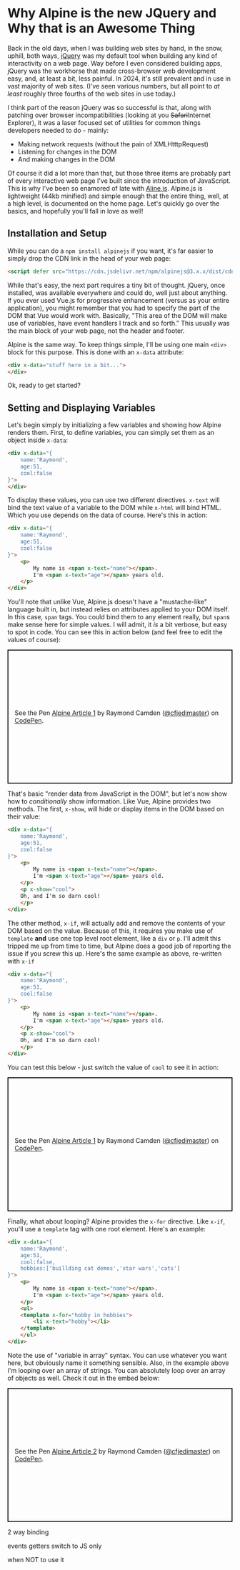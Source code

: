 # Why Alpine is the new JQuery and Why that is an Awesome Thing

Back in the old days, when I was building web sites by hand, in the snow, uphill, both ways, [jQuery](https://jquery.com/) was my default tool when building any kind of interactivity on a web page. Way before I even considered building apps, jQuery was the workhorse that made cross-browser web development easy, and, at least a bit, less painful. In 2024, it's still prevalent and in use in vast majority of web sites. (I've seen various numbers, but all point to *at least* roughly three fourths of the web sites in use today.) 

I think part of the reason jQuery was so successful is that, along with patching over browser incompatibilities (looking at you <strike>Safari</strike>Internet Explorer), it was a laser focused set of utilities for common things developers needed to do - mainly:

* Making network requests (without the pain of XMLHtttpRequest)
* Listening for changes in the DOM
* And making changes in the DOM

Of course it did a lot more than that, but those three items are probably part of every interactive web page I've built since the introduction of JavaScript. This is why I've been so enamored of late with [Aline.js](https://alpinejs.dev/). Alpine.js is lightweight (44kb minified) and simple enough that the entire thing, well, at a high level, is documented on the home page. Let's quickly go over the basics, and hopefully you'll fall in love as well!

## Installation and Setup

While you can do a `npm install alpinejs` if you want, it's far easier to simply drop the CDN link in the head of your web page:

```html
<script defer src="https://cdn.jsdelivr.net/npm/alpinejs@3.x.x/dist/cdn.min.js"></script>
```

While that's easy, the next part requires a tiny bit of thought. jQuery, once installed, was available everywhere and could do, well just about anything. If you ever used Vue.js for progressive enhancement (versus as your entire application), you might remember that you had to specify the part of the DOM that Vue would work with. Basically, "This area of the DOM will make use of variables, have event handlers I track and so forth." This usually was the main block of your web page, not the header and footer.

Alpine is the same way. To keep things simple, I'll be using one main `<div>` block for this purpose. This is done with an `x-data` attribute:

```html
<div x-data="stuff here in a bit...">
</div>
```

Ok, ready to get started? 

## Setting and Displaying Variables

Let's begin simply by initializing a few variables and showing how Alpine renders them. First, to define variables, you can simply set them as an object inside `x-data`:

```html
<div x-data="{
	name:'Raymond',
	age:51,
	cool:false
}">
</div>
```

To display these values, you can use two different directives. `x-text` will bind the text value of a variable to the DOM while `x-html` will bind HTML. Which you use depends on the data of course. Here's this in action:

```html
<div x-data="{
	name:'Raymond',
	age:51,
	cool:false
}">
	<p>
		My name is <span x-text="name"></span>. 
		I'm <span x-text="age"></span> years old.
	</p>
</div>
```

You'll note that unlike Vue, Alpine.js doesn't have a "mustache-like" language built in, but instead relies on attributes applied to your DOM itself. In this case, `span` tags. You could bind them to any element really, but `span`s make sense here for simple values. I will admit, it *is* a bit verbose, but easy to spot in code. You can see this in action below (and feel free to edit the values of course):

<p class="codepen" data-height="300" data-theme-id="42685" data-default-tab="result" data-slug-hash="VwoQNXK" data-pen-title="Alpine Article 1" data-editable="true" data-user="cfjedimaster" style="height: 300px; box-sizing: border-box; display: flex; align-items: center; justify-content: center; border: 2px solid; margin: 1em 0; padding: 1em;">
  <span>See the Pen <a href="https://codepen.io/cfjedimaster/pen/VwoQNXK">
  Alpine Article 1</a> by Raymond Camden (<a href="https://codepen.io/cfjedimaster">@cfjedimaster</a>)
  on <a href="https://codepen.io">CodePen</a>.</span>
</p>
<script async src="https://cpwebassets.codepen.io/assets/embed/ei.js"></script>


That's basic "render data from JavaScript in the DOM", but let's now show how to *conditionally* show information. Like Vue, Alpine provides two methods. The first, `x-show`, will hide or display items in the DOM based on their value:


```html
<div x-data="{
	name:'Raymond',
	age:51,
	cool:false
}">
	<p>
		My name is <span x-text="name"></span>. 
		I'm <span x-text="age"></span> years old.
	</p>
	<p x-show="cool">
	Oh, and I'm so darn cool!
	</p>
</div>
```

The other method, `x-if`, will actually add and remove the contents of your DOM based on the value. Because of this, it requires you make use of `template` **and** use one top level root element, like a `div` or `p`. I'll admit this tripped me up from time to time, but Alpine does a good job of reporting the issue if you screw this up. Here's the same example as above, re-written with `x-if`

```html
<div x-data="{
	name:'Raymond',
	age:51,
	cool:false
}">
	<p>
		My name is <span x-text="name"></span>. 
		I'm <span x-text="age"></span> years old.
	</p>
	<p x-show="cool">
	Oh, and I'm so darn cool!
	</p>
</div>
```

You can test this below - just switch the value of `cool` to see it in action:

<p class="codepen" data-height="300" data-theme-id="42685" data-default-tab="result" data-slug-hash="XWvqbLN" data-pen-title="Alpine Article 1" data-editable="true" data-user="cfjedimaster" style="height: 300px; box-sizing: border-box; display: flex; align-items: center; justify-content: center; border: 2px solid; margin: 1em 0; padding: 1em;">
  <span>See the Pen <a href="https://codepen.io/cfjedimaster/pen/XWvqbLN">
  Alpine Article 1</a> by Raymond Camden (<a href="https://codepen.io/cfjedimaster">@cfjedimaster</a>)
  on <a href="https://codepen.io">CodePen</a>.</span>
</p>
<script async src="https://cpwebassets.codepen.io/assets/embed/ei.js"></script>

Finally, what about looping? Alpine provides the `x-for` directive. Like `x-if`, you'll use a `template` tag with one root element. Here's an example:

```html
<div x-data="{
	name:'Raymond',
	age:51,
	cool:false,
	hobbies:['buillding cat demos','star wars','cats']
}">
	<p>
		My name is <span x-text="name"></span>. 
		I'm <span x-text="age"></span> years old.
	</p>
	<ul>
	<template x-for="hobby in hobbies">
		<li x-text="hobby"></li>
	</template>
	</ul>
</div>
```

Note the use of "variable in array" syntax. You can use whatever you want here, but obviously name it something sensible. Also, in the example above I'm looping over an array of strings. You can absolutely loop over an array of objects as well. Check it out in the embed below:

<p class="codepen" data-height="300" data-theme-id="42685" data-default-tab="result" data-slug-hash="YzmLyzv" data-pen-title="Alpine Article 2" data-editable="true" data-user="cfjedimaster" style="height: 300px; box-sizing: border-box; display: flex; align-items: center; justify-content: center; border: 2px solid; margin: 1em 0; padding: 1em;">
  <span>See the Pen <a href="https://codepen.io/cfjedimaster/pen/YzmLyzv">
  Alpine Article 2</a> by Raymond Camden (<a href="https://codepen.io/cfjedimaster">@cfjedimaster</a>)
  on <a href="https://codepen.io">CodePen</a>.</span>
</p>
<script async src="https://cpwebassets.codepen.io/assets/embed/ei.js"></script>

2 way binding

events
getters
switch to JS only

when NOT to use it

